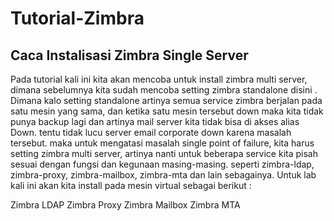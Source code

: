 # Tutorial-Zimbra

## Caca Instalisasi Zimbra Single Server

Pada tutorial kali ini kita akan mencoba untuk install zimbra multi server, dimana sebelumnya kita sudah mencoba setting zimbra standalone disini . Dimana kalo setting standalone artinya semua service zimbra berjalan pada satu mesin yang sama, dan ketika satu mesin tersebut down maka kita tidak punya backup lagi dan artinya mail server kita tidak bisa di akses alias Down. tentu tidak lucu server email corporate down karena masalah tersebut. maka untuk mengatasi masalah single point of failure, kita harus setting zimbra multi server, artinya nanti untuk beberapa service kita pisah sesuai dengan fungsi dan kegunaan masing-masing. seperti zimbra-ldap, zimbra-proxy, zimbra-mailbox, zimbra-mta dan lain sebagainya. Untuk lab kali ini akan kita install pada mesin virtual sebagai berikut :

Zimbra LDAP
Zimbra Proxy
Zimbra Mailbox
Zimbra MTA

